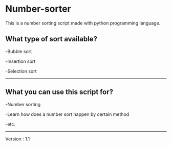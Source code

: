 # Number-sorter

This is a number sorting script made with python programming language.

## What type of sort available?
-Bubble sort

-Insertion sort

-Selection sort

---------------------------------------------

## What you can use this script for?
-Number sorting

-Learn how does a number sort happen by certain method

-etc.

--------------------------------------------
Version : 1.1
